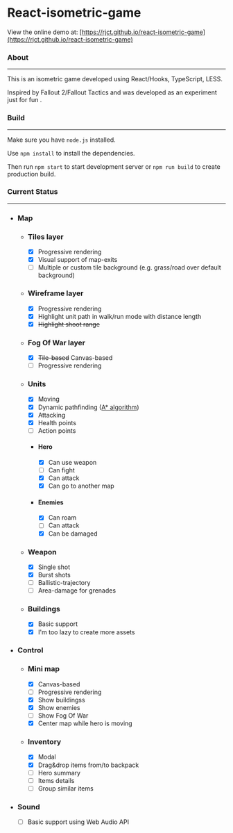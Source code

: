 # React-isometric-game
View the online demo at: [https://rjct.github.io/react-isometric-game](https://rjct.github.io/react-isometric-game)

### About
___
This is an isometric game developed using React/Hooks, TypeScript, LESS.

Inspired by Fallout 2/Fallout Tactics and was developed as an experiment just for fun    .

### Build
___
Make sure you have `node.js` installed. 

Use `npm install` to install the dependencies.

Then run `npm start` to start development server or `npm run build` to create production build.

### Current Status
___
- ### Map
  - ### Tiles layer
    - [x] Progressive rendering
    - [x] Visual support of map-exits
    - [ ] Multiple or custom tile background (e.g. grass/road over default background)

  - ### Wireframe layer
    - [x] Progressive rendering
    - [x] Highlight unit path in walk/run mode with distance length
    - [x] <s>Highlight shoot range</s>

  - ### Fog Of War layer
    - [x] <s>Tile-based</s> Canvas-based
    - [ ] Progressive rendering

  - ### Units
    - [x] Moving
    - [x] Dynamic pathfinding ([A* algorithm](https://github.com/qiao/PathFinding.js))
    - [x] Attacking
    - [x] Health points
    - [ ] Action points
  
    - #### Hero 
      - [x] Can use weapon
      - [ ] Can fight
      - [x] Can attack
      - [x] Can go to another map
    
    - #### Enemies
      - [x] Can roam 
      - [ ] Can attack 
      - [x] Can be damaged
  
  - ### Weapon
    - [x] Single shot
    - [x] Burst shots
    - [ ] Ballistic-trajectory 
    - [ ] Area-damage for grenades

  - ### Buildings
    - [x] Basic support
    - [x] I'm too lazy to create more assets

- ### Control
  - ### Mini map
    - [x] Canvas-based
    - [ ] Progressive rendering
    - [x] Show buildingss
    - [x] Show enemies
    - [ ] Show Fog Of War
    - [x] Center map while hero is moving
  - ### Inventory
    - [x] Modal 
    - [x] Drag&drop items from/to backpack 
    - [ ] Hero summary
    - [ ] Items details
    - [ ] Group similar items

- ### Sound
  - [ ] Basic support using Web Audio API 



